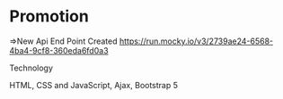 # Promotion

=>New Api End Point Created
https://run.mocky.io/v3/2739ae24-6568-4ba4-9cf8-360eda6fd0a3

Technology

HTML, CSS and JavaScript, Ajax, Bootstrap 5